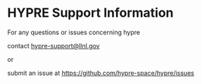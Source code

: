 <!--
Copyright 1998-2019 Lawrence Livermore National Security, LLC and other
HYPRE Project Developers. See the top-level COPYRIGHT file for details.

SPDX-License-Identifier: (Apache-2.0 OR MIT)
-->

HYPRE Support Information
=========================

For any questions or issues concerning hypre 

contact  hypre-support@llnl.gov

or

submit an issue at https://github.com/hypre-space/hypre/issues

